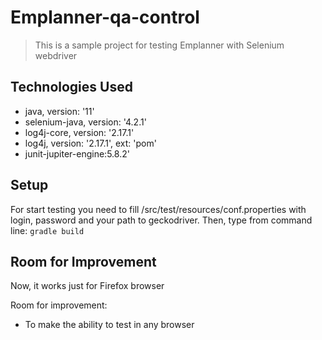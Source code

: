 # Emplanner-qa-control
> This is a sample project for testing Emplanner with Selenium webdriver

## Technologies Used
- java, version: '11'
- selenium-java, version: '4.2.1'
- log4j-core, version: '2.17.1'
- log4j, version: '2.17.1', ext: 'pom'
- junit-jupiter-engine:5.8.2'

## Setup
For start testing you need to fill /src/test/resources/conf.properties with login, password and your path to geckodriver.
Then, type from command line:
`gradle build`

## Room for Improvement
Now, it works just for Firefox browser

Room for improvement:
- To make the ability to test in any browser

<!-- Optional -->
<!-- ## License -->
<!-- This project is open source and available under the [... License](). -->

<!-- You don't have to include all sections - just the one's relevant to your project -->